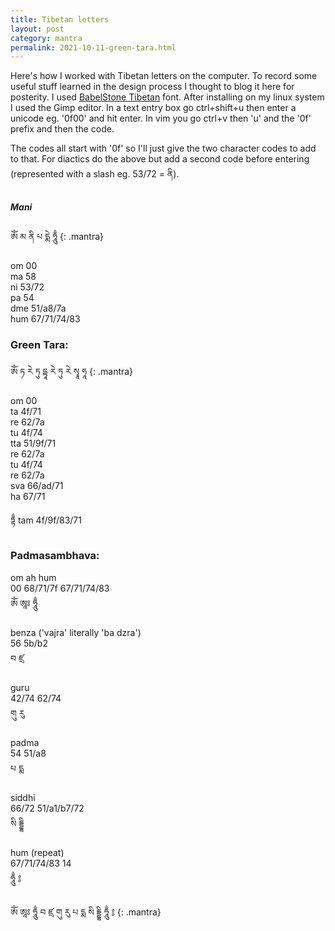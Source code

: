 ```yaml
---
title: Tibetan letters
layout: post
category: mantra
permalink: 2021-10-11-green-tara.html
---
```


Here's how I worked with Tibetan letters on the computer. To record some useful stuff learned in the design process I thought to blog it here for posterity. I used [BabelStone Tibetan](https://babelstone.co.uk/Fonts/Tibetan.html) font. After installing on my linux system I used the Gimp editor. In a text entry box go ctrl+shift+u then enter a unicode eg. '0f00' and hit enter. In vim you go ctrl+v then 'u' and the '0f' prefix and then the code.  

The codes all start with '0f' so I'll just give the two character codes to add to that. For diactics do the above but add a second code before entering (represented with a slash eg. 53/72 = ནི).  

##### Mani 

ༀ མ ནི པ དྨེ ཧཱུྃ
{: .mantra} 

om 00  
ma 58  
ni 53/72  
pa 54  
dme 51/a8/7a  
hum 67/71/74/83  

### Green Tara:  

ༀ ཏ རེ ཏུ དྟཱ རེ ཏུ རེ སྭཱ ཧཱ
{: .mantra} 

om 00  
ta 4f/71  
re 62/7a  
tu 4f/74  
tta 51/9f/71  
re 62/7a  
tu 4f/74  
re 62/7a  
sva 66/ad/71  
ha 67/71  

ཏྟྃ tam 4f/9f/83/71


### Padmasambhava:  
om ah hum  
00 68/71/7f 67/71/74/83  
ༀ ཨཱཿ ཧཱུྃ   

benza ('vajra' literally 'ba dzra')  
56 5b/b2  
བ ཛྲ  

guru  
42/74 62/74  
གུ རུ  

padma  
54 51/a8  
པ དྨ  

siddhi  
66/72 51/a1/b7/72  
སི དྡྷི  

hum (repeat)   
67/71/74/83 14  
ཧཱུྃ ༔  


ༀ ཨཱཿ ཧཱུྃ  བ ཛྲ གུ རུ པ དྨ སི དྡྷི ཧཱུྃ ༔
{: .mantra} 

